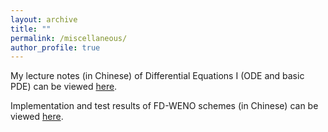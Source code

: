 ```yaml
---
layout: archive
title: ""
permalink: /miscellaneous/
author_profile: true
---
```


My lecture notes (in Chinese) of Differential Equations I (ODE and basic PDE) can be viewed [here](../files/note1.pdf).

Implementation and test results of FD-WENO schemes (in Chinese) can be viewed [here](../files/demo1.pdf).
